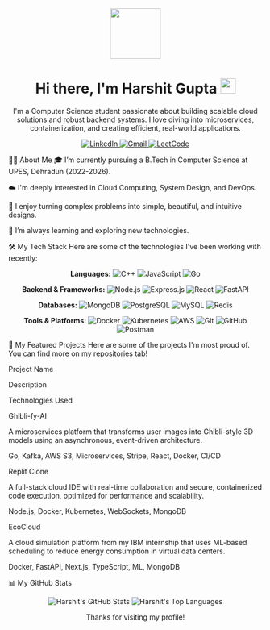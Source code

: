 
<div id="header" align="center">
<img src="https://www.google.com/search?q=https://media.giphy.com/media/M9gbBd9nbDrOTu1Mqx/giphy.gif" width="100"/>
<h1>
Hi there, I'm Harshit Gupta
<img src="https://www.google.com/search?q=https://media.giphy.com/media/hvRJCLFzcasrR4ia7z/giphy.gif" width="30px"/>
</h1>
<p>
I'm a Computer Science student passionate about building scalable cloud solutions and robust backend systems. I love diving into microservices, containerization, and creating efficient, real-world applications.
</p>

<p align="center">
<a href="https://www.google.com/search?q=https://www.linkedin.com/in/[your-linkedin-username]">
<img src="https://www.google.com/search?q=https://img.shields.io/badge/LinkedIn-0077B5%3Fstyle%3Dfor-the-badge%26logo%3Dlinkedin%26logoColor%3Dwhite" alt="LinkedIn"/>
</a>
<a href="mailto:Harshit.109350@gmail.com">
<img src="https://img.shields.io/badge/Gmail-D14836?style=for-the-badge&logo=gmail&logoColor=white" alt="Gmail"/>
</a>
<a href="https://leetcode.com/[your-leetcode-username]">
<img src="https://www.google.com/search?q=https://img.shields.io/badge/-LeetCode-FFA116%3Fstyle%3Dfor-the-badge%26logo%3DLeetCode%26logoColor%3Dblack" alt="LeetCode"/>
</a>
</p>
</div>

👨‍💻 About Me
🎓 I’m currently pursuing a B.Tech in Computer Science at UPES, Dehradun (2022-2026).

☁️ I'm deeply interested in Cloud Computing, System Design, and DevOps.

🚀 I enjoy turning complex problems into simple, beautiful, and intuitive designs.

🌱 I’m always learning and exploring new technologies.

🛠️ My Tech Stack
Here are some of the technologies I've been working with recently:

<p align="center">
<strong>Languages:</strong>




<img src="https://www.google.com/search?q=https://img.shields.io/badge/C%252B%252B-00599C%3Fstyle%3Dfor-the-badge%26logo%3Dc%252B%252B%26logoColor%3Dwhite" alt="C++"/>
<img src="https://www.google.com/search?q=https://img.shields.io/badge/JavaScript-F7DF1E%3Fstyle%3Dfor-the-badge%26logo%3Djavascript%26logoColor%3Dblack" alt="JavaScript"/>
<img src="https://www.google.com/search?q=https://img.shields.io/badge/Go-00ADD8%3Fstyle%3Dfor-the-badge%26logo%3Dgo%26logoColor%3Dwhite" alt="Go"/>
</p>
<p align="center">
<strong>Backend & Frameworks:</strong>




<img src="https://www.google.com/search?q=https://img.shields.io/badge/Node.js-339933%3Fstyle%3Dfor-the-badge%26logo%3Dnodedotjs%26logoColor%3Dwhite" alt="Node.js"/>
<img src="https://www.google.com/search?q=https://img.shields.io/badge/Express.js-000000%3Fstyle%3Dfor-the-badge%26logo%3Dexpress%26logoColor%3Dwhite" alt="Express.js"/>
<img src="https://www.google.com/search?q=https://img.shields.io/badge/React-20232A%3Fstyle%3Dfor-the-badge%26logo%3Dreact%26logoColor%3D61DAFB" alt="React"/>
<img src="https://www.google.com/search?q=https://img.shields.io/badge/FastAPI-009688%3Fstyle%3Dfor-the-badge%26logo%3Dfastapi%26logoColor%3Dwhite" alt="FastAPI"/>
</p>
<p align="center">
<strong>Databases:</strong>




<img src="https://www.google.com/search?q=https://img.shields.io/badge/MongoDB-4EA94B%3Fstyle%3Dfor-the-badge%26logo%3Dmongodb%26logoColor%3Dwhite" alt="MongoDB"/>
<img src="https://www.google.com/search?q=https://img.shields.io/badge/PostgreSQL-316192%3Fstyle%3Dfor-the-badge%26logo%3Dpostgresql%26logoColor%3Dwhite" alt="PostgreSQL"/>
<img src="https://img.shields.io/badge/MySQL-4479A1?style=for-the-badge&logo=mysql&logoColor=white" alt="MySQL"/>
<img src="https://img.shields.io/badge/Redis-DC382D?style=for-the-badge&logo=redis&logoColor=white" alt="Redis"/>
</p>
<p align="center">
<strong>Tools & Platforms:</strong>




<img src="https://www.google.com/search?q=https://img.shields.io/badge/Docker-2496ED%3Fstyle%3Dfor-the-badge%26logo%3Ddocker%26logoColor%3Dwhite" alt="Docker"/>
<img src="https://www.google.com/search?q=https://img.shields.io/badge/Kubernetes-326CE5%3Fstyle%3Dfor-the-badge%26logo%3Dkubernetes%26logoColor%3Dwhite" alt="Kubernetes"/>
<img src="https://www.google.com/search?q=https://img.shields.io/badge/Amazon_AWS-232F3E%3Fstyle%3Dfor-the-badge%26logo%3Damazon-aws%26logoColor%3Dwhite" alt="AWS"/>
<img src="https://www.google.com/search?q=https://img.shields.io/badge/Git-F05032%3Fstyle%3Dfor-the-badge%26logo%3Dgit%26logoColor%3Dwhite" alt="Git"/>
<img src="https://www.google.com/search?q=https://img.shields.io/badge/GitHub-181717%3Fstyle%3Dfor-the-badge%26logo%3Dgithub%26logoColor%3Dwhite" alt="GitHub"/>
<img src="https://img.shields.io/badge/Postman-FF6C37?style=for-the-badge&logo=Postman&logoColor=white" alt="Postman"/>
</p>

🚀 My Featured Projects
Here are some of the projects I'm most proud of. You can find more on my repositories tab!

Project Name

Description

Technologies Used

Ghibli-fy-AI

A microservices platform that transforms user images into Ghibli-style 3D models using an asynchronous, event-driven architecture.

Go, Kafka, AWS S3, Microservices, Stripe, React, Docker, CI/CD

Replit Clone

A full-stack cloud IDE with real-time collaboration and secure, containerized code execution, optimized for performance and scalability.

Node.js, Docker, Kubernetes, WebSockets, MongoDB

EcoCloud

A cloud simulation platform from my IBM internship that uses ML-based scheduling to reduce energy consumption in virtual data centers.

Docker, FastAPI, Next.js, TypeScript, ML, MongoDB

📊 My GitHub Stats
<p align="center">
<img src="https://github-readme-stats.vercel.app/api?username=[your-github-username]&show_icons=true&theme=dracula&include_all_commits=true&count_private=true" alt="Harshit's GitHub Stats"/>





<img src="https://www.google.com/search?q=https://github-readme-stats.vercel.app/api/top-langs/%3Fusername%3D[your-github-username]&layout=compact&langs_count=8&theme=dracula" alt="Harshit's Top Languages"/>
</p>

<p align="center">
Thanks for visiting my profile!
</p>
